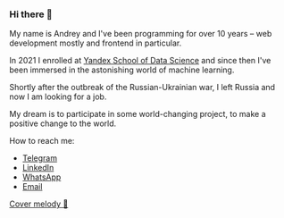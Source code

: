 ### Hi there 👋

My name is Andrey and I've been programming for over 10 years – web development mostly and frontend in particular.

In 2021 I enrolled at [Yandex School of Data Science](https://academy.yandex.com/dataschool/) and since then I've been immersed in the astonishing world of machine learning.

Shortly after the outbreak of the Russian-Ukrainian war, I left Russia and now I am looking for a job.

My dream is to participate in some world-changing project, to make a positive change to the world.

How to reach me:
- [Telegram](http://t.me/OhAndrey)
- [LinkedIn](www.linkedin.com/in/andrey-yankovsky)
- [WhatsApp](https://wa.me/+79999816256)
- [Email](mailto:YankovskyAndrey@gmail.com?subject=[GitHub]%20Hey%20Andrey!)

[Cover melody 🎸](https://www.dropbox.com/s/mhcge6lzkcjuekz/Resume.mp3?dl=0)
